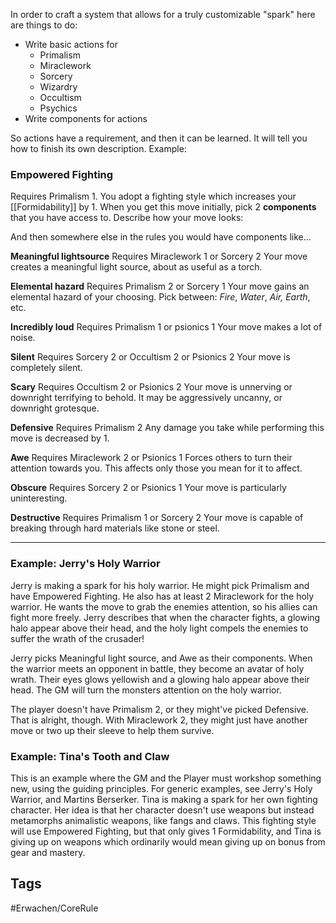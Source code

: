 In order to craft a system that allows for a truly customizable "spark" here are things to do:

- Write basic actions for 
	- Primalism
	- Miraclework
	- Sorcery
	- Wizardry
	- Occultism
	- Psychics
- Write components for actions

So actions have a requirement, and then it can be learned. It will tell you how to finish its own description. Example:

### Empowered Fighting
Requires Primalism 1.
You adopt a fighting style which increases your [[Formidability]] by 1.
When you get this move initially, pick 2 **components** that you have access to. Describe how your move looks:


And then somewhere else in the rules you would have components like...

**Meaningful lightsource**
Requires Miraclework 1 or Sorcery 2
Your move creates a meaningful light source, about as useful as a torch. 

**Elemental hazard**
Requires Primalism 2 or Sorcery 1
Your move gains an elemental hazard of your choosing. Pick between: *Fire*, *Water*, *Air,* *Earth*, etc.

**Incredibly loud**
Requires Primalism 1 or psionics 1
Your move makes a lot of noise.

**Silent**
Requires Sorcery 2 or Occultism 2 or Psionics 2
Your move is completely silent.

**Scary**
Requires Occultism 2 or Psionics 2
Your move is unnerving or downright terrifying to behold. It may be aggressively uncanny, or downright grotesque.

**Defensive**
Requires Primalism 2
Any damage you take while performing this move is decreased by 1.

**Awe**
Requires Miraclework 2 or Psionics 1
Forces others to turn their attention towards you. This affects only those you mean for it to affect.

**Obscure**
Requires Sorcery 2 or Psionics 1
Your move is particularly uninteresting.

**Destructive**
Requires Primalism 1 or Sorcery 2
Your move is capable of breaking through hard materials like stone or steel.

---

### Example: Jerry's Holy Warrior
Jerry is making a spark for his holy warrior. He might pick Primalism and have Empowered Fighting. He also has at least 2 Miraclework for the holy warrior. He wants the move to grab the enemies attention, so his allies can fight more freely. Jerry describes that when the character fights, a glowing halo appear above their head, and the holy light compels the enemies to suffer the wrath of the crusader!

Jerry picks Meaningful light source, and Awe as their components. When the warrior meets an opponent in battle, they become an avatar of holy wrath. Their eyes glows yellowish and a glowing halo appear above their head. The GM will turn the monsters attention on the holy warrior.

The player doesn't have Primalism 2, or they might've picked Defensive. That is alright, though. With Miraclework 2, they might just have another move or two up their sleeve to help them survive.

### Example: Tina's Tooth and Claw
This is an example where the GM and the Player must workshop something new, using the guiding principles. For generic examples, see Jerry's Holy Warrior, and Martins Berserker.
Tina is making a spark for her own fighting character. Her idea is that her character doesn't use weapons but instead metamorphs animalistic weapons, like fangs and claws. This fighting style will use Empowered Fighting, but that only gives 1 Formidability, and Tina is giving up on weapons which ordinarily would mean giving up on bonus from gear and mastery.

## Tags
#Erwachen/CoreRule 
